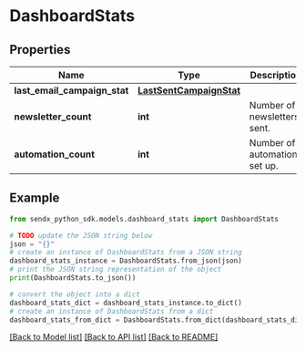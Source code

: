 # DashboardStats


## Properties

Name | Type | Description | Notes
------------ | ------------- | ------------- | -------------
**last_email_campaign_stat** | [**LastSentCampaignStat**](LastSentCampaignStat.md) |  | [optional] 
**newsletter_count** | **int** | Number of newsletters sent. | [optional] 
**automation_count** | **int** | Number of automations set up. | [optional] 

## Example

```python
from sendx_python_sdk.models.dashboard_stats import DashboardStats

# TODO update the JSON string below
json = "{}"
# create an instance of DashboardStats from a JSON string
dashboard_stats_instance = DashboardStats.from_json(json)
# print the JSON string representation of the object
print(DashboardStats.to_json())

# convert the object into a dict
dashboard_stats_dict = dashboard_stats_instance.to_dict()
# create an instance of DashboardStats from a dict
dashboard_stats_from_dict = DashboardStats.from_dict(dashboard_stats_dict)
```
[[Back to Model list]](../README.md#documentation-for-models) [[Back to API list]](../README.md#documentation-for-api-endpoints) [[Back to README]](../README.md)


